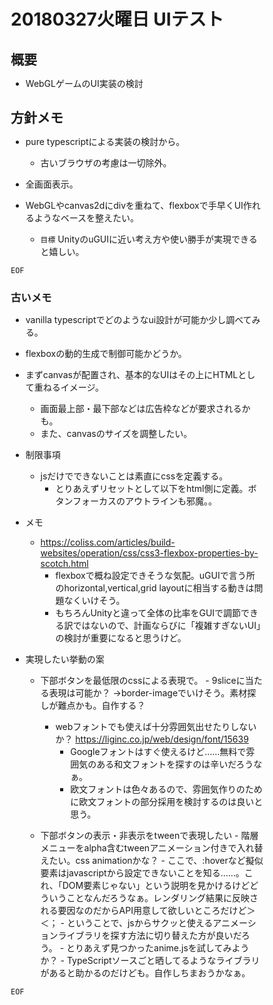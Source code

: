 # 20180327火曜日 UIテスト

## 概要

- WebGLゲームのUI実装の検討


## 方針メモ

- pure typescriptによる実装の検討から。
	- 古いブラウザの考慮は一切除外。

- 全画面表示。

- WebGLやcanvas2dにdivを重ねて、flexboxで手早くUI作れるようなベースを整えたい。
	- `目標` UnityのuGUIに近い考え方や使い勝手が実現できると嬉しい。


`EOF`




### 古いメモ


- vanilla typescriptでどのようなui設計が可能か少し調べてみる。
- flexboxの動的生成で制御可能かどうか。

- まずcanvasが配置され、基本的なUIはその上にHTMLとして重ねるイメージ。
	- 画面最上部・最下部などは広告枠などが要求されるかも。
	- また、canvasのサイズを調整したい。


- 制限事項
	- jsだけでできないことは素直にcssを定義する。
		- とりあえずリセットとして以下をhtml側に定義。ボタンフォーカスのアウトラインも邪魔。。
			<style type="text/css">
			*{
				margin : 0 ; padding : 0 ; box-sizing: border-box ;
			}
			*:focus { outline: 0 }
			</style>

- メモ
	- https://coliss.com/articles/build-websites/operation/css/css3-flexbox-properties-by-scotch.html
		- flexboxで概ね設定できそうな気配。uGUIで言う所のhorizontal,vertical,grid layoutに相当する動きは問題なくいけそう。
		- もちろんUnityと違って全体の比率をGUIで調節できる訳ではないので、計画ならびに「複雑すぎないUI」の検討が重要になると思うけど。

- 実現したい挙動の案

	- 下部ボタンを最低限のcssによる表現で。
			- 9sliceに当たる表現は可能か？ →border-imageでいけそう。素材探しが難点かも。自作する？

		- webフォントでも使えば十分雰囲気出せたりしないか？
			https://liginc.co.jp/web/design/font/15639
			- Googleフォントはすぐ使えるけど……無料で雰囲気のある和文フォントを探すのは辛いだろうなぁ。
			- 欧文フォントは色々あるので、雰囲気作りのために欧文フォントの部分採用を検討するのは良いと思う。



	- 下部ボタンの表示・非表示をtweenで表現したい
			- 階層メニューをalpha含むtweenアニメーション付きで入れ替えたい。css animationかな？
			- ここで、:hoverなど擬似要素はjavascriptから設定できないことを知る……。これ、「DOM要素じゃない」という説明を見かけるけどどういうことなんだろうなぁ。レンダリング結果に反映される要因なのだからAPI用意して欲しいところだけど＞＜；
			- ということで、jsからサクッと使えるアニメーションライブラリを探す方法に切り替えた方が良いだろう。
				- とりあえず見つかったanime.jsを試してみようか？
				- TypeScriptソースごと晒してるようなライブラリがあると助かるのだけども。自作しちまおうかなぁ。

`EOF`